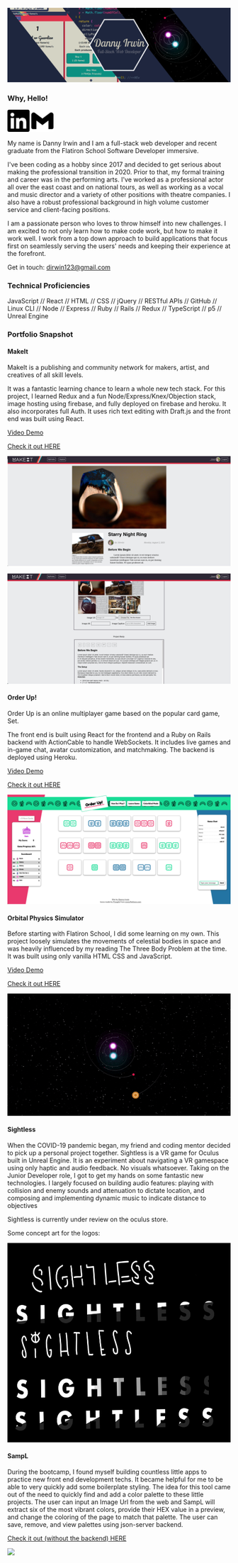 <img src="./images/githubHeader.png"></img>

### Why, Hello!

<a href="https://www.linkedin.com/in/itsdanielirwin/"><img src="./images/linkedin.svg" height=50px fill="#0A66C2"></img></a>
<a href="mailto:dirwin123@gmail.com"><img src="./images/gmail.svg" height=50px fill="#0A66C2"></img></a>

My name is Danny Irwin and I am a full-stack web developer and recent graduate from
the Flatiron School Software Developer immersive.

I've been coding as a hobby since 2017 and decided to get serious about making
the professional transition in 2020. Prior to that, my formal training and
career was in the performing arts. I've worked as a professional actor all over
the east coast and on national tours, as well as working as a vocal and music
director and a variety of other positions with theatre companies. I also have a
robust professional background in high volume customer service and client-facing
positions.

<!-- <a href="https://www.youtube.com/watch?v=nCd9MCMyegY"> Want to see me perform a
little? Click here. </a>_ -->

I am a passionate person who loves to throw himself into new challenges. I am
excited to not only learn how to make code work, but how to make it work well. I
work from a top down approach to build applications that focus first on
seamlessly serving the users' needs and keeping their experience at the
forefront.

Get in touch: dirwin123@gmail.com

### Technical Proficiencies

JavaScript // React // HTML // CSS // jQuery // RESTful APIs // GitHub // Linux CLI // Node // Express // Ruby // Rails // Redux // TypeScript // p5 // Unreal Engine

### Portfolio Snapshot

#### MakeIt

MakeIt is a publishing and community network for makers, artist, and creatives of all skill levels.

It was a fantastic learning chance to learn a whole new tech stack.  For this project, I learned Redux and a fun Node/Express/Knex/Objection stack, image hosting using firebase, and fully deployed on firebase and heroku.  It also incorporates full Auth. It uses rich text editing with Draft.js and the front end was built using React.

[Video Demo](https://www.youtube.com/watch?v=ctDpw4tNPwM&ab_channel=DanielIrwin)

[Check it out HERE](https://makeit-e985d.web.app/)

<img src="./images/makeit2.png"></img>

<img src="./images/makeit1.png"></img>

#### Order Up!

Order Up is an online multiplayer game based on the popular card game, Set.

The front end is built using React for the frontend and a Ruby on Rails backend with ActionCable to handle WebSockets.  It includes live games and in-game chat, avatar customization, and matchmaking. The backend is deployed using Heroku.

[Video Demo](https://youtu.be/wMUJNUr6iXg)

[Check it out HERE](https://dannyirwin.github.io/order-up-frontend/)

<img src="./images/OrderUp.png"></img>

#### Orbital Physics Simulator

Before starting with Flatiron School, I did some learning on my own. This
project loosely simulates the movements of celestial bodies in space and was
heavily influenced by my reading The Three Body Problem at the time. It was
built using only vanilla HTML CSS and JavaScript.

[Video Demo](https://youtu.be/iZnxW0VS7Z8)

[Check it out HERE](https://dannyirwin.github.io/Orbital-Physics/)

<img src="./images/orbitalPhysics.gif"></img>

#### Sightless

When the COVID-19 pandemic began, my friend and coding mentor decided to pick up
a personal project together. Sightless is a VR game for Oculus built in Unreal
Engine. It is an experiment about navigating a VR gamespace using only haptic
and audio feedback. No visuals whatsoever. Taking on the Junior Developer role,
I got to get my hands on some fantastic new technologies. I largely focused on
building audio features: playing with collision and enemy sounds and attenuation
to dictate location, and composing and implementing dynamic music to indicate
distance to objectives

Sightless is currently under review on the oculus store.

Some concept art for the logos:

<img src='./images/SightlessLogos_recent.jpeg' height='450'>

#### SampL

During the bootcamp, I found myself building countless little apps to practice
new front end development techs. It became helpful for me to be able to very
quickly add some boilerplate styling. The idea for this tool came out of the
need to quickly find and add a color palette to these little projects. The user
can input an Image Url from the web and SampL will extract six of the most
vibrant colors, provide their HEX value in a preview, and change the coloring of
the page to match that palette. The user can save, remove, and view palettes
using json-server backend.

[Check it out (without the backend) HERE](https://dannyirwin.github.io/phase-2-group-project/)

<img src="./images/sampLDemo.gif"></img>
